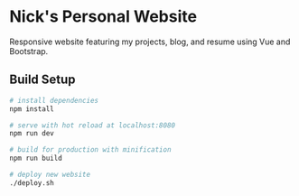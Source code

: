 # Nick's Personal Website

Responsive website featuring my projects, blog, and resume using Vue and Bootstrap.

## Build Setup

```bash
# install dependencies
npm install

# serve with hot reload at localhost:8080
npm run dev

# build for production with minification
npm run build

# deploy new website
./deploy.sh
```
